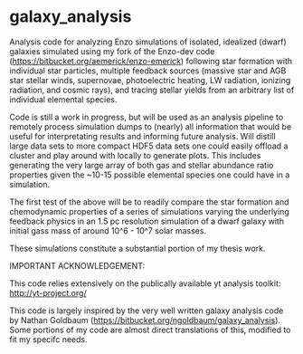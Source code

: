 # galaxy_analysis

Analysis code for analyzing Enzo simulations of isolated, idealized (dwarf) galaxies simulated using my 
fork of the Enzo-dev code (https://bitbucket.org/aemerick/enzo-emerick) following star formation with 
individual star particles, multiple feedback sources (massive star and AGB star stellar winds, supernovae,
photoelectric heating, LW radiation, ionizing radiation, and cosmic rays), and tracing stellar yields from
an arbitrary list of individual elemental species. 

Code is still a work in progress, but will be used as an analysis pipeline to remotely process simulation
dumps to (nearly) all information that would be useful for interpretating results and informing future
analysis. Will distill large data sets to more compact HDF5 data sets one could easily offload a cluster
and play around with locally to generate plots. This includes generating the very large array of both
gas and stellar abundance ratio properties given the ~10-15 possible elemental species one could have 
in a simulation.

The first test of the above will be to readily compare the star formation and chemodynamic properties
of a series of simulations varying the underlying feedback physics in an 1.5 pc resolution simulation
of a dwarf galaxy with initial gass mass of around 10^6 - 10^7 solar masses.

These simulations constitute a substantial portion of my thesis work.

IMPORTANT ACKNOWLEDGEMENT:

This code relies extensively on the publically available yt analysis toolkit: http://yt-project.org/

This code is largely inspired by the very well written galaxy analysis code by Nathan Goldbaum (https://bitbucket.org/ngoldbaum/galaxy_analysis). 
Some portions of my code are almost direct translations of this, modified to fit my specifc needs.
